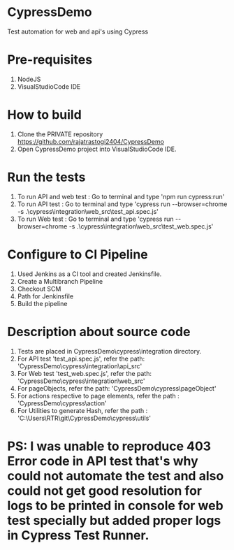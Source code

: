 # CypressDemo
Test automation for web and api's using Cypress

# Pre-requisites

1. NodeJS
2. VisualStudioCode IDE

# How to build

1. Clone the PRIVATE repository https://github.com/rajatrastogi2404/CypressDemo	
2. Open CypressDemo project into VisualStudioCode IDE.

# Run the tests

1. To run API and web test : Go to terminal and type 'npm run cypress:run'
2. To run API test : Go to terminal and type 'cypress run --browser=chrome -s .\cypress\integration\web_src\test_api.spec.js' 
3. To run Web test : Go to terminal and type 'cypress run --browser=chrome -s .\cypress\integration\web_src\test_web.spec.js' 

# Configure to CI Pipeline

1. Used Jenkins as a CI tool and created Jenkinsfile.
2. Create a Multibranch Pipeline
3. Checkout SCM
4. Path for Jenkinsfile
5. Build the pipeline

# Description about source code

1. Tests are placed in CypressDemo\cypress\integration directory.
2. For API test 'test_api.spec.js', refer the path: 'CypressDemo\cypress\integration\api_src'
3. For Web test 'test_web.spec.js', refer the path: 'CypressDemo\cypress\integration\web_src'
4. For pageObjects, refer the path: 'CypressDemo\cypress\pageObject'
5. For actions respective to page elements, refer the path : 'CypressDemo\cypress\action' 
6. For Utilities to generate Hash, refer the path : 'C:\Users\RTR\git\CypressDemo\cypress\utils'

# PS: I was unable to reproduce 403 Error code in API test that's why could not automate the test and also could not get good resolution for logs to be printed in console for web test specially but added proper logs in Cypress Test Runner.